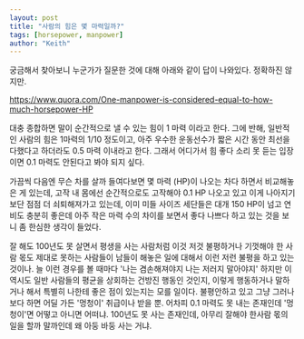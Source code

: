 ```yaml
---
layout: post
title: "사람의 힘은 몇 마력일까?"
tags: [horsepower, manpower]
author: "Keith"
---
```


궁금해서 찾아보니 누군가가 질문한 것에 대해 아래와 같이 답이 나와있다. 정확하진 않지만.

https://www.quora.com/One-manpower-is-considered-equal-to-how-much-horsepower-HP

대충 종합하면 말이 순간적으로 낼 수 있는 힘이 1 마력 이라고 한다. 그에 반해, 일반적인 사람의 힘은 1마력의 1/10 정도이고, 아주 우수한 운동선수가 짧은 시간 동안 최선을 다했다고 하더라도 0.5 마력 이내라고 한다. 그래서 어디가서 힘 좋다 소리 못 듣는 입장이면 0.1 마력도 안된다고 봐야 되지 싶다.

가끔씩 다음엔 무슨 차를 살까 들여다보면 몇 마력 (HP)이 나오는 차다 하면서 비교해놓은 게 있는데, 고작 내 몸에선 순간적으로도 고작해야 0.1 HP 나오고 있고 이게 나아지기 보단 점점 더 쇠퇴해져가고 있는데, 이미 미들 사이즈 세단들은 대개 150 HP이 넘고 연비도 충분히 좋은데 아주 작은 마력 수의 차이를 보면서 좋다 나쁘다 하고 있는 것을 보니 좀 한심한 생각이 들었다. 

잘 해도 100년도 못 살면서 평생을 사는 사람처럼 이것 저것 불평하거나 기껏해야 한 사람 몫도 제대로 못하는 사람들이 남들이 해놓은 일에 대해서 이런 저런 불평을 하고 있는 것이나. 늘 이런 경우를 볼 때마다 '나는 겸손해져야지 나는 저러지 말아야지' 하지만 이 역시도 일반 사람들의 평균을 상회하는 건방진 행동인 것인지, 이렇게 행동하거나 말하거나 해서 특별히 나한테 좋은 점이 있는지는 모를 일이다. 불평안하고 있고 그냥 그러나보다 하면 어딜 가든 '멍청이' 취급이나 받을 뿐. 어차피 0.1 마력도 못 내는 존재인데 '멍청이'면 어떻고 아니면 어떠냐. 100년도 못 사는 존재인데, 아무리 잘해야 한사람 몫의 일을 할까 말까인데 왜 아둥 바둥 사는 거냐. 